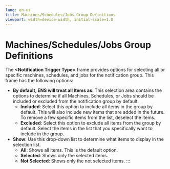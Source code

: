 ```yaml
---
lang: en-us
title: Machines/Schedules/Jobs Group Definitions
viewport: width=device-width, initial-scale=1.0
---
```


#  Machines/Schedules/Jobs Group Definitions

The **\<Notification Trigger Type\>** frame provides options for
selecting all or specific machines, schedules, and jobs for the
notification group. This frame has the following options:

-   **By default, ENS will treat all Items as**: This selection area
    contains the options to determine if all Machines, Schedules, or
    Jobs should be included or excluded from the notification group by
    default.
    -   **Included**: Select this option to include all items in the
        group by default. This will also include new items that are
        added in the future. To remove a few specific items from the
        list, deselect the items.
    -   **Excluded**: Select this option to exclude all items from the
        group by default. Select the items in the list that you
        specifically want to include in the group.
-   **Show**: Use this drop-down list to determine what items to display
    in the selection list.
    -   **All**: Shows all items. This is the default option.
    -   **Selected**: Shows only the selected items.
    -   **Not Selected**: Shows only the not selected items.
:::

 

